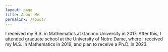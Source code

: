 ```yaml
---
layout: page
title: About Me
permalink: /about/
---
```


I received my B.S. in Mathematics at Gannon University in 2017. After this, I attended graduate school at the University of Notre Dame, where I received my M.S. in Mathematics in 2019, and plan to receive a Ph.D. in 2023.
